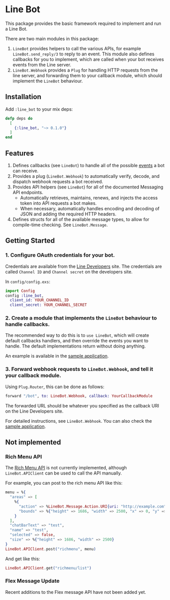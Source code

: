 # Line Bot

This package provides the basic framework required to implement and run a Line Bot.

There are two main modules in this package:

1. `LineBot` provides helpers to call the various APIs, for example `LineBot.send_reply/3` to reply to an event. This module also defines callbacks for you to implement, which are called when your bot receives events from the Line server.
2. `LineBot.Webhook` provides a `Plug` for handling HTTP requests from the line server, and forwarding them to your callback module, which should implement the `LineBot` behaviour.

## Installation

Add `:line_bot` to your mix deps:

```elixir
defp deps do
  [
    {:line_bot, "~> 0.1.0"}
  ]
end
```

## Features

1. Defines callbacks (see `LineBot`) to handle all of the possible [events](https://developers.line.biz/en/reference/messaging-api/#webhook-event-objects) a bot can receive.
1. Provides a plug (`LineBot.Webhook`) to automatically verify, decode, and dispatch webhook requests a bot received.
1. Provides API helpers (see `LineBot`) for all of the documented Messaging API endpoints.
   * Automatically retrieves, maintains, renews, and injects the access token into API requests a bot makes.
   * When necessary, automatically handles encoding and decoding of JSON and adding the required HTTP headers.
1. Defines structs for all of the available message types, to allow for compile-time checking. See `LineBot.Message`.


## Getting Started

### 1. Configure OAuth credentials for your bot.

Credentials are available from the [Line Developers](https://developers.line.biz/) site. The credentials are called `Channel ID` and `Channel secret` on the developers site.

In `config/config.exs`:

```elixir
import Config
config :line_bot,
  client_id: YOUR_CHANNEL_ID
  client_secret: YOUR_CHANNEL_SECRET
```

### 2. Create a module that implements the `LineBot` behaviour to handle callbacks.

The recommended way to do this is to `use LineBot`, which will create default callbacks handlers, and then override the events you want to handle. The default implementations return without doing anything.

An example is available in the [sample application](https://github.com/adamu/line_bot/tree/master/sample).

### 3. Forward webhook requests to `LineBot.Webhook`, and tell it your callback module.

Using `Plug.Router`, this can be done as follows:

```elixir
forward "/bot", to: LineBot.Webhook, callback: YourCallbackModule
```

The forwarded URL should be whatever you specified as the callback URI on the Line Developers site.

For detailed instructions, see `LineBot.Webhook`. You can also check the [sample application](https://github.com/adamu/line_bot/tree/master/sample).

## Not implemented

### Rich Menu API

The [Rich Menu API](https://developers.line.biz/en/reference/messaging-api/#rich-menu) is not currently implemented, although `LineBot.APIClient` can be used to call the API manually.

For example, you can post to the rich menu API like this:

```elixir
menu = %{
  "areas" => [
    %{
      "action" => %LineBot.Message.Action.URI{uri: "http://example.com"},
      "bounds" => %{"height" => 1686, "width" => 2500, "x" => 0, "y" => 0}
    }
  ],
  "chatBarText" => "test",
  "name" => "test",
  "selected" => false,
  "size" => %{"height" => 1686, "width" => 2500}
}
LineBot.APIClient.post("richmenu", menu)
```

And get like this:

```elixir
LineBot.APIClient.get("richmenu/list")
```

### Flex Message Update

Recent additions to the Flex message API have not been added yet.
